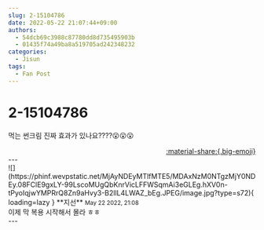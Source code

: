 ```yaml
---
slug: 2-15104786
date: 2022-05-22 21:07:44+09:00
authors:
  - 54dcb69c3988c87780dd8d735495903b
  - 01435f74a49ba8a519705ad242348232
categories:
  - Jisun
tags:
  - Fan Post
---
```


# 2-15104786

<div class="post-container" markdown="1">
<div class="content-container md-sidebar__scrollwrap" markdown="1">

먹는 썬크림 진짜 효과가 있나요????😮😮😮

</div>
</div>

<div style="text-align: right;" markdown="1">
<a href="https://weverse.io/fromis9/fanpost/2-15104786" style="text-align: right;">:material-share:{.big-emoji}</a>
</div>
---

<div class="comments-container md-sidebar__scrollwrap" markdown="1">
<div class="comment" markdown="1">
<div class='id-container' markdown="1">
![](https://phinf.wevpstatic.net/MjAyNDEyMTlfMTE5/MDAxNzM0NTgzMjY0NDEy.08FClE9gxLY-99LscoMUgQbKnrVicLFFWSqmAi3eGLEg.hXV0n-tPyoIqjwYMPRrQ8Zn9aHvy3-B2llL4LWAZ_bEg.JPEG/image.jpg?type=s72){ loading=lazy }
**<span class="artist">지선</span>** <small>May 22 2022, 21:08</small><br>
</div>
<div class='comment-body' markdown="1">
이제 막 복용 시작해서 몰라 ㅎㅎ
</div>
</div>
</div>
---
